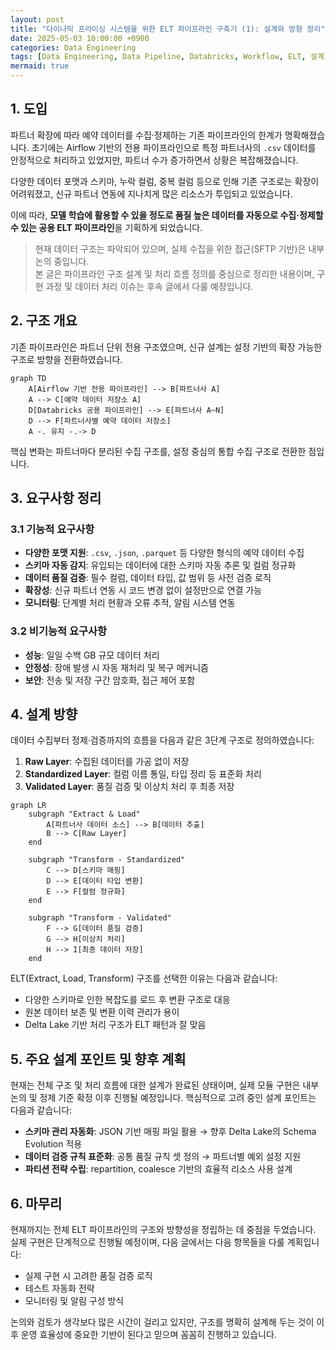 ```yaml
---
layout: post
title: "다이나믹 프라이싱 시스템을 위한 ELT 파이프라인 구축기 (1): 설계와 방향 정리"
date: 2025-05-03 10:00:00 +0900
categories: Data Engineering
tags: [Data Engineering, Data Pipeline, Databricks, Workflow, ELT, 설계]
mermaid: true
---
```


## 1. 도입

파트너 확장에 따라 예약 데이터를 수집·정제하는 기존 파이프라인의 한계가 명확해졌습니다. 초기에는 Airflow 기반의 전용 파이프라인으로 특정 파트너사의 `.csv` 데이터를 안정적으로 처리하고 있었지만, 파트너 수가 증가하면서 상황은 복잡해졌습니다.

다양한 데이터 포맷과 스키마, 누락 컬럼, 중복 컬럼 등으로 인해 기존 구조로는 확장이 어려워졌고, 신규 파트너 연동에 지나치게 많은 리소스가 투입되고 있었습니다.

이에 따라, **모델 학습에 활용할 수 있을 정도로 품질 높은 데이터를 자동으로 수집·정제할 수 있는 공용 ELT 파이프라인**을 기획하게 되었습니다.

> 현재 데이터 구조는 파악되어 있으며, 실제 수집을 위한 접근(SFTP 기반)은 내부 논의 중입니다.  
> 본 글은 파이프라인 구조 설계 및 처리 흐름 정의를 중심으로 정리한 내용이며, 구현 과정 및 데이터 처리 이슈는 후속 글에서 다룰 예정입니다.

## 2. 구조 개요

기존 파이프라인은 파트너 단위 전용 구조였으며, 신규 설계는 설정 기반의 확장 가능한 구조로 방향을 전환하였습니다.

```mermaid
graph TD
    A[Airflow 기반 전용 파이프라인] --> B[파트너사 A]
    A --> C[예약 데이터 저장소 A]
    D[Databricks 공용 파이프라인] --> E[파트너사 A~N]
    D --> F[파트너사별 예약 데이터 저장소]
    A -. 유지 -.-> D
```

핵심 변화는 파트너마다 분리된 수집 구조를, 설정 중심의 통합 수집 구조로 전환한 점입니다.

## 3. 요구사항 정리

### 3.1 기능적 요구사항
- **다양한 포맷 지원**: `.csv`, `.json`, `.parquet` 등 다양한 형식의 예약 데이터 수집
- **스키마 자동 감지**: 유입되는 데이터에 대한 스키마 자동 추론 및 컬럼 정규화
- **데이터 품질 검증**: 필수 컬럼, 데이터 타입, 값 범위 등 사전 검증 로직
- **확장성**: 신규 파트너 연동 시 코드 변경 없이 설정만으로 연결 가능
- **모니터링**: 단계별 처리 현황과 오류 추적, 알림 시스템 연동

### 3.2 비기능적 요구사항
- **성능**: 일일 수백 GB 규모 데이터 처리
- **안정성**: 장애 발생 시 자동 재처리 및 복구 메커니즘
- **보안**: 전송 및 저장 구간 암호화, 접근 제어 포함

## 4. 설계 방향

데이터 수집부터 정제·검증까지의 흐름을 다음과 같은 3단계 구조로 정의하였습니다:

1. **Raw Layer**: 수집된 데이터를 가공 없이 저장
2. **Standardized Layer**: 컬럼 이름 통일, 타입 정리 등 표준화 처리
3. **Validated Layer**: 품질 검증 및 이상치 처리 후 최종 저장

```mermaid
graph LR
    subgraph "Extract & Load"
        A[파트너사 데이터 소스] --> B[데이터 추출]
        B --> C[Raw Layer]
    end
    
    subgraph "Transform - Standardized"
        C --> D[스키마 매핑]
        D --> E[데이터 타입 변환]
        E --> F[컬럼 정규화]
    end
    
    subgraph "Transform - Validated"
        F --> G[데이터 품질 검증]
        G --> H[이상치 처리]
        H --> I[최종 데이터 저장]
    end
```

ELT(Extract, Load, Transform) 구조를 선택한 이유는 다음과 같습니다:
- 다양한 스키마로 인한 복잡도를 로드 후 변환 구조로 대응
- 원본 데이터 보존 및 변환 이력 관리가 용이
- Delta Lake 기반 처리 구조가 ELT 패턴과 잘 맞음

## 5. 주요 설계 포인트 및 향후 계획

현재는 전체 구조 및 처리 흐름에 대한 설계가 완료된 상태이며, 실제 모듈 구현은 내부 논의 및 정제 기준 확정 이후 진행될 예정입니다. 핵심적으로 고려 중인 설계 포인트는 다음과 같습니다:

- **스키마 관리 자동화**: JSON 기반 매핑 파일 활용 → 향후 Delta Lake의 Schema Evolution 적용
- **데이터 검증 규칙 표준화**: 공통 품질 규칙 셋 정의 → 파트너별 예외 설정 지원
- **파티션 전략 수립**: repartition, coalesce 기반의 효율적 리소스 사용 설계

## 6. 마무리

현재까지는 전체 ELT 파이프라인의 구조와 방향성을 정립하는 데 중점을 두었습니다. 실제 구현은 단계적으로 진행될 예정이며, 다음 글에서는 다음 항목들을 다룰 계획입니다:

- 실제 구현 시 고려한 품질 검증 로직
- 테스트 자동화 전략
- 모니터링 및 알림 구성 방식

논의와 검토가 생각보다 많은 시간이 걸리고 있지만, 구조를 명확히 설계해 두는 것이 이후 운영 효율성에 중요한 기반이 된다고 믿으며 꼼꼼히 진행하고 있습니다.